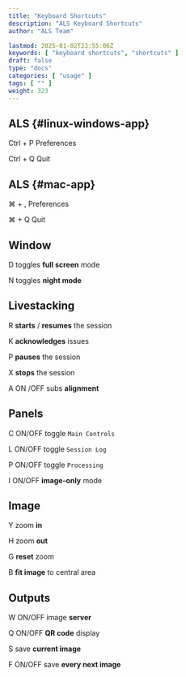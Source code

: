 ```yaml
---
title: "Keyboard Shortcuts"
description: "ALS Keyboard Shortcuts"
author: "ALS Team"

lastmod: 2025-01-02T23:55:06Z
keywords: [ "keyboard shortcuts", "shortcuts" ]
draft: false
type: "docs"
categories: [ "usage" ]
tags: [ "" ]
weight: 323
---
```


<div class="row">
<div class="col-md-3">

## ALS <i class="fa-brands fa-linux"></i> <i class="fa-brands fa-windows"></i> {#linux-windows-app}

<span class='als-ks'>Ctrl</span> + <span class='als-ks'>P</span>   Preferences
 
<span class='als-ks'>Ctrl</span> + <span class='als-ks'>Q</span>   Quit


</div>

<div class="col-md-3">

## ALS <i class="fa-brands fa-apple"></i> {#mac-app}

  <span class='als-ks'>⌘</span> + <span class='als-ks'>,</span>  Preferences
 
<span class='als-ks'>⌘</span> + <span class='als-ks'>Q</span>  Quit


</div>

<div class="col-md-6">

## Window

<span class='als-ks'>D</span> toggles **full screen** mode

<span class='als-ks'>N</span> toggles **night mode**

</div>
</div>

<div class="row">
<div class="col-md-6">

## Livestacking

<span class='als-ks'>R</span> **starts** / **resumes** the session

<span class='als-ks'>K</span> **acknowledges** issues

<span class='als-ks'>P</span> **pauses** the session

<span class='als-ks'>X</span> **stops** the session

<span class='als-ks'>A</span> ON /OFF subs **alignment**
</div>
<div class="col-md-6">

## Panels

<span class='als-ks'>C</span> ON/OFF toggle `Main Controls`

<span class='als-ks'>L</span> ON/OFF toggle `Session Log`

<span class='als-ks'>P</span> ON/OFF toggle `Processing`

<span class='als-ks'>I</span> ON/OFF **image-only** mode

</div>
</div>

<div class="row">
<div class="col-md-6">

## Image

<span class='als-ks'>Y</span> zoom **in**

<span class='als-ks'>H</span> zoom **out**

<span class='als-ks'>G</span> **reset** zoom

<span class='als-ks'>B</span> **fit image** to central area
</div>
<div class="col-md-6">

## Outputs

<span class='als-ks'>W</span> ON/OFF image **server**

<span class='als-ks'>Q</span> ON/OFF **QR code** display

<span class='als-ks'>S</span> save **current image**

<span class='als-ks'>F</span> ON/OFF save **every next image**
</div>
</div>